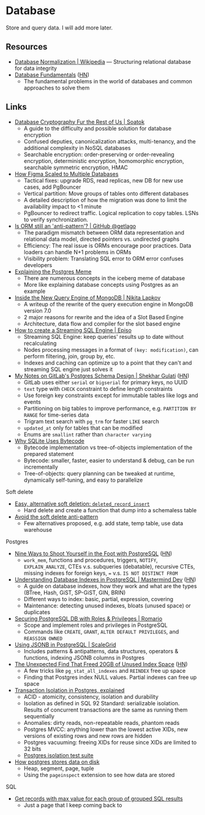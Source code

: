 # Database

Store and query data. I will add more later.

## Resources

- [Database Normalization | Wikipedia](https://en.wikipedia.org/wiki/Database_normalization)
  — Structuring relational database for data integrity
- [Database Fundamentals](https://tontinton.com/posts/database-fundementals/)
  ([HN](https://news.ycombinator.com/item?id=38655066))
  - The fundamental problems in the world of databases and common approaches to
    solve them

## Links

- [Database Cryptography Fur the Rest of Us | Soatok](https://soatok.blog/2023/03/01/database-cryptography-fur-the-rest-of-us/)
  - A guide to the difficulty and possible solution for database encryption
  - Confused deputies, canonicalization attacks, multi-tenancy, and the
    additional complexity in NoSQL databases
  - Searchable encryption: order-preserving or order-revealing encryption,
    deterministic encryption, homomorphic encryption, searchable symmetric
    encryption, HMAC
- [How Figma Scaled to Multiple Databases](https://www.figma.com/blog/how-figma-scaled-to-multiple-databases/)
  - Tactical fixes: upgrade RDS, read replicas, new DB for new use cases, add
    PgBouncer
  - Vertical partition: Move groups of tables onto different databases
  - A detailed description of how the migration was done to limit the
    availability impact to \<1 minute
  - PgBouncer to redirect traffic. Logical replication to copy tables. LSNs to
    verify synchronization.
- [Is ORM still an 'anti-pattern'? | GitHub @getlago](https://github.com/getlago/lago/wiki/Is-ORM-still-an-%27anti-pattern%27%3F)
  - The paradigm mismatch between ORM data representation and relational data
    model, directed pointers vs. undirected graphs
  - Efficiency: The real issue is ORMs encourage poor practices. Data loaders
    can handle N+1 problems in ORMs
  - Visibility problem: Translating SQL error to ORM error confuses developers
- [Explaining the Postgres Meme](https://www.avestura.dev/blog/explaining-the-postgres-meme)
  - There are numerous concepts in the iceberg meme of database
  - More like explaining database concepts using Postgres as an example
- [Inside the New Query Engine of MongoDB | Nikita Lapkov](https://laplab.me/posts/inside-new-query-engine-of-mongodb/)
  - A writeup of the rewrite of the query execution engine in MongoDB version
    7.0
  - 2 major reasons for rewrite and the idea of a Slot Based Engine
  - Architecture, data flow and compiler for the slot based engine
- [How to create a Streaming SQL Engine | Episo](https://www.epsio.io/blog/how-to-create-a-streaming-sql-engine)
  - Streaming SQL Engine: keep queries' results up to date without recalculating
  - Nodes processing messages in a format of `(key: modification)`, can perform
    filtering, join, group by, etc.
  - Indexes and caching can optimize up to a point that they can't and streaming
    SQL engine just solves it
- [My Notes on GitLab's Postgres Schema Design | Shekhar Gulati](https://shekhargulati.com/2022/07/08/my-notes-on-gitlabs-postgres-schema-design/)
  ([HN](https://news.ycombinator.com/item?id=39413972))
  - GitLab uses either `serial` or `bigserial` for primary keys, no UUID
  - `text` type with `CHECK` constraint to define length constraints
  - Use foreign key constraints except for immutable tables like logs and events
  - Partitioning on big tables to improve performance, e.g. `PARTITION BY RANGE`
    for time-series data
  - Trigram text search with `pg_trm` for faster `LIKE` search
  - `updated_at` only for tables that can be modified
  - Enums are `smallint` rather than `character varying`
- [Why SQLite Uses Bytecode](https://sqlite.org/draft/whybytecode.html)
  - Bytecode implementation vs tree-of-objects implementation of the prepared
    statement
  - Bytecode: smaller, faster, easier to understand & debug, can be run
    incrementally
  - Tree-of-objects: query planning can be tweaked at runtime, dynamically
    self-tuning, and easy to parallelize

Soft delete

- [Easy, alternative soft deletion: `deleted_record_insert`](https://brandur.org/fragments/deleted-record-insert)
  - Hard delete and create a function that dump into a schemaless table
- [Avoid the soft delete anti-pattern](https://www.cultured.systems/2024/04/24/Soft-delete/)
  - Few alternatives proposed, e.g. add state, temp table, use data warehouse

Postgres

- [Nine Ways to Shoot Yourself in the Foot with PostgreSQL](https://philbooth.me/blog/nine-ways-to-shoot-yourself-in-the-foot-with-postgresql)
  ([HN](https://news.ycombinator.com/item?id=35684220))
  - `work_mem`, functions and procedures, triggers, `NOTIFY`, `EXPLAIN_ANALYZE`,
    CTEs v.s. subqueries (debatable), recursive CTEs, missing indexes for
    foreign keys, `=` v.s. `IS NOT DISTINCT FROM`
- [Understanding Database Indexes in PostgreSQL | Mastermind Dev](https://blog.mastermind.dev/indexes-in-postgresql)
  ([HN](https://news.ycombinator.com/item?id=35978757))
  - A guide on database indexes, how they work and what are the types (BTree,
    Hash, GiST, SP-GiST, GIN, BRIN)
  - Different ways to index: basic, partial, expression, covering
  - Maintenance: detecting unused indexes, bloats (unused space) or duplicates
- [Securing PostgreSQL DB with Roles & Privileges | Romario](https://rlopzc.com/posts/securing-your-postgresql-db-with-roles--privileges/)
  - Scope and implement roles and privileges in PostgreSQL
  - Commands like `CREATE`, `GRANT`, `ALTER DEFAULT PRIVILEGES`, and
    `REASSIGN OWNED`
- [Using JSONB in PostgreSQL | ScaleGrid](https://scalegrid.io/blog/using-jsonb-in-postgresql-how-to-effectively-store-index-json-data-in-postgresql/)
  - Includes patterns & antipatterns, data structures, operators & functions,
    indexing JSONB columns in Postgres
- [The Unexpected Find That Freed 20GB of Unused Index Space](https://hakibenita.com/postgresql-unused-index-size)
  ([HN](https://news.ycombinator.com/item?id=37294793))
  - A few tricks like `pg_stat_all_indexes` and `REINDEX` free up space
  - Finding that Postgres index NULL values. Partial indexes can free up space
- [Transaction Isolation in Postgres, explained](https://www.thenile.dev/blog/transaction-isolation-postgres)
  - ACID - atomicity, consistency, isolation and durability
  - Isolation as defined in SQL 92 Standard: serializable isolation. Results of
    concurrent transactions are the same as running them sequentially
  - Anomalies: dirty reads, non-repeatable reads, phantom reads
  - Postgres MVCC: anything lower than the lowest active XIDs, new versions of
    existing rows and new rows are hidden
  - Postgres vacuuming: freeing XIDs for reuse since XIDs are limited to 32 bits
  - [Postgres isolation test suite](https://github.com/postgres/postgres/tree/master/src/test/isolation)
- [How postgres stores data on disk](https://drew.silcock.dev/blog/how-postgres-stores-data-on-disk/)
  - Heap, segment, page, tuple
  - Using the `pageinspect` extension to see how data are stored

SQL

- [Get records with max value for each group of grouped SQL results](https://stackoverflow.com/questions/12102200/get-records-with-max-value-for-each-group-of-grouped-sql-results)
  - Just a page that I keep coming back to
